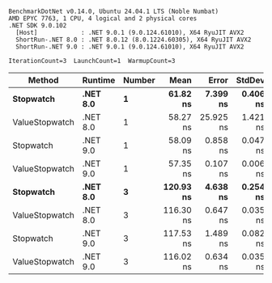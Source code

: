 ```

BenchmarkDotNet v0.14.0, Ubuntu 24.04.1 LTS (Noble Numbat)
AMD EPYC 7763, 1 CPU, 4 logical and 2 physical cores
.NET SDK 9.0.102
  [Host]            : .NET 9.0.1 (9.0.124.61010), X64 RyuJIT AVX2
  ShortRun-.NET 8.0 : .NET 8.0.12 (8.0.1224.60305), X64 RyuJIT AVX2
  ShortRun-.NET 9.0 : .NET 9.0.1 (9.0.124.61010), X64 RyuJIT AVX2

IterationCount=3  LaunchCount=1  WarmupCount=3  

```
| Method         | Runtime  | Number | Mean      | Error     | StdDev   | Min       | Max       | Gen0   | Allocated |
|--------------- |--------- |------- |----------:|----------:|---------:|----------:|----------:|-------:|----------:|
| **Stopwatch**      | **.NET 8.0** | **1**      |  **61.82 ns** |  **7.399 ns** | **0.406 ns** |  **61.42 ns** |  **62.23 ns** | **0.0024** |      **40 B** |
| ValueStopwatch | .NET 8.0 | 1      |  58.27 ns | 25.925 ns | 1.421 ns |  57.44 ns |  59.91 ns |      - |         - |
| Stopwatch      | .NET 9.0 | 1      |  58.09 ns |  0.858 ns | 0.047 ns |  58.06 ns |  58.14 ns |      - |         - |
| ValueStopwatch | .NET 9.0 | 1      |  57.35 ns |  0.107 ns | 0.006 ns |  57.35 ns |  57.36 ns |      - |         - |
| **Stopwatch**      | **.NET 8.0** | **3**      | **120.93 ns** |  **4.638 ns** | **0.254 ns** | **120.68 ns** | **121.19 ns** | **0.0024** |      **40 B** |
| ValueStopwatch | .NET 8.0 | 3      | 116.30 ns |  0.647 ns | 0.035 ns | 116.28 ns | 116.34 ns |      - |         - |
| Stopwatch      | .NET 9.0 | 3      | 117.53 ns |  1.489 ns | 0.082 ns | 117.43 ns | 117.59 ns |      - |         - |
| ValueStopwatch | .NET 9.0 | 3      | 116.02 ns |  0.634 ns | 0.035 ns | 115.99 ns | 116.05 ns |      - |         - |
